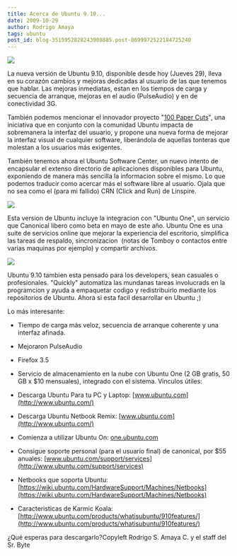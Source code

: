 ```yaml
---
title: Acerca de Ubuntu 9.10...
date: 2009-10-29
author: Rodrigo Amaya
tags: ubuntu
post_id: blog-3515952828243908885.post-8699972522184725240
---
```


[![](http://www.ubuntu.com/files/masthead/910/tour/910-header.jpg)](http://www.ubuntu.com/files/masthead/910/tour/910-header.jpg)

La nueva versión de Ubuntu 9.10, disponible desde hoy (Jueves 29), lleva en su corazón cambios y mejoras dedicadas al usuario de las que tenemos que hablar. Las mejoras inmediatas, estan en los tiempos de carga y secuencia de arranque, mejoras en el audio (PulseAudio) y en de conectividad 3G.

También podemos mencionar el innovador proyecto "[100 Paper Cuts](http://www.srbyte.com/2009/06/mejorando-la-usabilidad-en-ubuntu-910.html)", una iniciativa que en conjunto con la comunidad Ubuntu impacta de sobremanera la interfaz del usuario, y propone una nueva forma de mejorar la interfaz visual de cualquier software, liberándola de aquellas tonteras que molestan a los usuarios más exigentes.

También tenemos ahora el Ubuntu Software Center, un nuevo intento de encapsular el extenso directorio de aplicaciones disponibles para Ubuntu, exponiendo de manera más sencilla la informacion sobre el mismo. Lo que podemos traducir como acercar más el software libre al usuario. Ojala que no sea como el (para mi fallido) CRN (Click and Run) de Linspire.

[![](http://www.ubuntu.com/files/masthead/910/tour/ubuntu-910-software-center.jpg)](http://www.ubuntu.com/files/masthead/910/tour/ubuntu-910-software-center.jpg)

Esta version de Ubuntu incluye la integracion con "Ubuntu One", un servicio que Canonical libero como beta en mayo de este año. Ubuntu One es una suite de servicios online que mejorar la experiencia del escritorio, simplifica las tareas de respaldo, sincronizacion  (notas de Tomboy o contactos entre varias maquinas por ejemplo) y compartir archivos.

[![](http://www.ubuntu.com/files/masthead/910/tour/ubuntu-910-share-files.jpg)](http://www.ubuntu.com/files/masthead/910/tour/ubuntu-910-share-files.jpg)

Ubuntu 9.10 tambien esta pensado para los developers, sean casuales o profesionales. "Quickly" automatiza las mundanas tareas involucrads en la programcion y ayuda a empaquetar codigo y redistribuirlo mediante los repositorios de Ubuntu. Ahora si esta facil desarrollar en Ubuntu ;)

Lo más interesante:

- Tiempo de carga más veloz, secuencia de arranque coherente y una interfaz afinada.
- Mejoraron PulseAudio
- Firefox 3.5
- Servicio de almacenamiento en la nube con Ubuntu One (2 GB gratis, 50 GB x $10 mensuales), integrado con el sistema.
Vinculos útiles:

- Descarga Ubuntu Para tu PC y Laptop: [www.ubuntu.com](http://www.ubuntu.com/)
- Descarga Ubuntu Netbook Remix: [www.ubuntu.com](http://www.ubuntu.com/)
- Comienza a utilizar Ubuntu On: [one.ubuntu.com](http://one.ubuntu.com/)
- Consigue soporte personal (para el usuario final) de canonical, por $55 anuales: [www.ubuntu.com/support/services](http://www.ubuntu.com/support/services)
- Netbooks que soporta Ubuntu: [https://wiki.ubuntu.com/HardwareSupport/Machines/Netbooks](https://wiki.ubuntu.com/HardwareSupport/Machines/Netbooks)
- Caracteristicas de Karmic Koala: [http://www.ubuntu.com/products/whatisubuntu/910features/](http://www.ubuntu.com/products/whatisubuntu/910features/)

¿Qué esperas para descargarlo?Copyleft Rodrigo S. Amaya C. y el staff del Sr. Byte